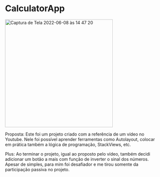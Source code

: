 # CalculatorApp

<img width="354" alt="Captura de Tela 2022-06-08 às 14 47 20" src="https://user-images.githubusercontent.com/101876344/172707224-c96f8846-2417-4761-a590-febaf8afb4bc.png">

Proposta: Este foi um projeto criado com a referência de um vídeo no Youtube. Nele foi possível aprender ferramentas como Autolayout, colocar em prática também a lógica de programação, StackViews, etc.

Plus: Ao terminar o projeto, igual ao proposto pelo vídeo, também decidi adicionar um botão a mais com função de inverter o sinal dos números. Apesar de simples, para mim foi desafiador e me tirou somente da participação passiva no projeto.

